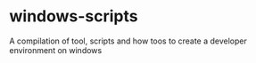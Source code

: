 # windows-scripts
A compilation of tool, scripts and how toos to create a developer environment on windows
